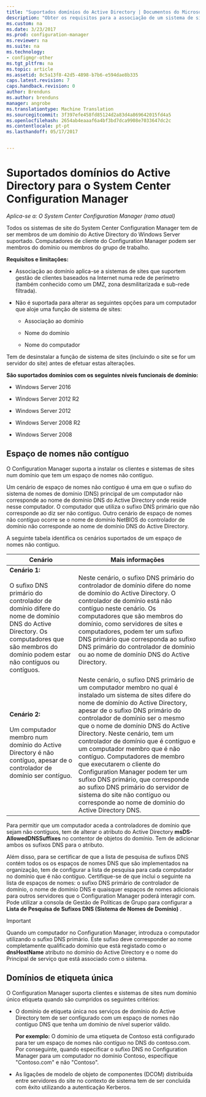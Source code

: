 ```yaml
---
title: "Suportados domínios do Active Directory | Documentos do Microsoft"
description: "Obter os requisitos para a associação de um sistema de site do System Center Configuration Manager num domínio do Active Directory."
ms.custom: na
ms.date: 3/23/2017
ms.prod: configuration-manager
ms.reviewer: na
ms.suite: na
ms.technology:
- configmgr-other
ms.tgt_pltfrm: na
ms.topic: article
ms.assetid: 8c5a13f8-42d5-4898-b7b6-e594dae8b335
caps.latest.revision: 7
caps.handback.revision: 0
author: Brenduns
ms.author: brenduns
manager: angrobe
ms.translationtype: Machine Translation
ms.sourcegitcommit: 3f397efe458fd85124d2a83d4a869642015fd4a5
ms.openlocfilehash: 2654ab4eaaaf6a4bf3bd7dca9908e7033647dc2c
ms.contentlocale: pt-pt
ms.lasthandoff: 05/17/2017


---
```

# <a name="supported-active-directory-domains-for-system-center-configuration-manager"></a>Suportados domínios do Active Directory para o System Center Configuration Manager

*Aplica-se a: O System Center Configuration Manager (ramo atual)*

Todos os sistemas de site do System Center Configuration Manager tem de ser membros de um domínio do Active Directory do Windows Server suportado. Computadores de cliente do Configuration Manager podem ser membros do domínio ou membros do grupo de trabalho.  

 **Requisitos e limitações:**  

-   Associação ao domínio aplica-se a sistemas de sites que suportem gestão de clientes baseados na Internet numa rede de perímetro (também conhecido como um DMZ, zona desmilitarizada e sub-rede filtrada).  

-   Não é suportada para alterar as seguintes opções para um computador que aloje uma função de sistema de sites:  

    -   Associação ao domínio  

    -   Nome do domínio  

    -   Nome do computador  

Tem de desinstalar a função de sistema de sites (incluindo o site se for um servidor do site) antes de efetuar estas alterações.  

**São suportados domínios com os seguintes níveis funcionais de domínio:**  
- Windows Server 2016

- Windows Server 2012 R2  

- Windows Server 2012

- Windows Server 2008 R2

- Windows Server 2008  







##  <a name="bkmk_Disjoint"></a> Espaço de nomes não contíguo  
O Configuration Manager suporta a instalar os clientes e sistemas de sites num domínio que tem um espaço de nomes não contíguo.  

Um cenário de espaço de nomes não contíguo é uma em que o sufixo do sistema de nomes de domínio (DNS) principal de um computador não corresponde ao nome de domínio DNS do Active Directory onde reside nesse computador. O computador que utiliza o sufixo DNS primário que não corresponde ao diz ser não contíguo. Outro cenário de espaço de nomes não contíguo ocorre se o nome de domínio NetBIOS do controlador de domínio não corresponde ao nome de domínio DNS do Active Directory.  

A seguinte tabela identifica os cenários suportados de um espaço de nomes não contíguo.  

|Cenário|Mais informações|  
|--------------|----------------------|  
|**Cenário 1:**<br /><br /> O sufixo DNS primário do controlador de domínio difere do nome de domínio DNS do Active Directory. Os computadores que são membros do domínio podem estar não contíguos ou contíguos.|Neste cenário, o sufixo DNS primário do controlador de domínio difere do nome de domínio do Active Directory. O controlador de domínio está não contíguo neste cenário. Os computadores que são membros do domínio, como servidores de sites e computadores, podem ter um sufixo DNS primário que corresponda ao sufixo DNS primário do controlador de domínio ou ao nome de domínio DNS do Active Directory.|  
|**Cenário 2:**<br /><br /> Um computador membro num domínio do Active Directory é não contíguo, apesar de o controlador de domínio ser contíguo.|Neste cenário, o sufixo DNS primário de um computador membro no qual é instalado um sistema de sites difere do nome de domínio do Active Directory, apesar de o sufixo DNS primário do controlador de domínio ser o mesmo que o nome de domínio DNS do Active Directory. Neste cenário, tem um controlador de domínio que é contíguo e um computador membro que é não contíguo. Computadores de membro que executarem o cliente do Configuration Manager podem ter um sufixo DNS primário, que corresponde ao sufixo DNS primário do servidor de sistema do site não contíguo ou corresponde ao nome de domínio do Active Directory DNS.|  

 Para permitir que um computador aceda a controladores de domínio que sejam não contíguos, tem de alterar o atributo do Active Directory **msDS-AllowedDNSSuffixes** no contentor de objetos do domínio. Tem de adicionar ambos os sufixos DNS para o atributo.  

 Além disso, para se certificar de que a lista de pesquisa de sufixos DNS contém todos os os espaços de nomes DNS que são implementados na organização, tem de configurar a lista de pesquisa para cada computador no domínio que é não contíguo. Certifique-se de que inclui o seguinte na lista de espaços de nomes: o sufixo DNS primário de controlador de domínio, o nome de domínio DNS e quaisquer espaços de nomes adicionais para outros servidores que o Configuration Manager poderá interagir com. Pode utilizar a consola de Gestão de Políticas de Grupo para configurar a **Lista de Pesquisa de Sufixos DNS (Sistema de Nomes de Domínio)** .  

> [!IMPORTANT]  
>  Quando um computador no Configuration Manager, introduza o computador utilizando o sufixo DNS primário. Este sufixo deve corresponder ao nome completamente qualificado domínio que está registado como o **dnsHostName** atributo no domínio do Active Directory e o nome do Principal de serviço que está associado com o sistema.  

##  <a name="bkmk_SLD"></a> Domínios de etiqueta única  
 O Configuration Manager suporta clientes e sistemas de sites num domínio único etiqueta quando são cumpridos os seguintes critérios:  

-   O domínio de etiqueta única nos serviços de domínio do Active Directory tem de ser configurado com um espaço de nomes não contíguo DNS que tenha um domínio de nível superior válido.  

     **Por exemplo:** O domínio de uma etiqueta de Contoso está configurado para ter um espaço de nomes não contíguo no DNS do contoso.com. Por conseguinte, quando especificar o sufixo DNS no Configuration Manager para um computador no domínio Contoso, especifique "Contoso.com" e não "Contoso".  

-   As ligações de modelo de objeto de componentes (DCOM) distribuída entre servidores do site no contexto de sistema tem de ser concluída com êxito utilizando a autenticação Kerberos.  

